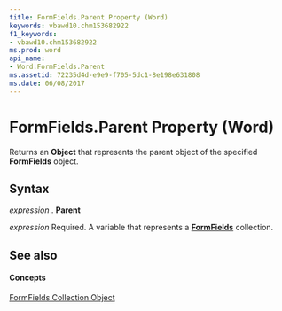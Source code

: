 ```yaml
---
title: FormFields.Parent Property (Word)
keywords: vbawd10.chm153682922
f1_keywords:
- vbawd10.chm153682922
ms.prod: word
api_name:
- Word.FormFields.Parent
ms.assetid: 72235d4d-e9e9-f705-5dc1-8e198e631808
ms.date: 06/08/2017
---
```



# FormFields.Parent Property (Word)

Returns an  **Object** that represents the parent object of the specified **FormFields** object.


## Syntax

 _expression_ . **Parent**

 _expression_ Required. A variable that represents a **[FormFields](Word.formfields.md)** collection.


## See also


#### Concepts


[FormFields Collection Object](Word.formfields.md)

